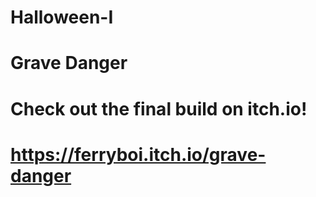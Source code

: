 # Halloween-I

# Grave Danger
# Check out the final build on itch.io!

# https://ferryboi.itch.io/grave-danger
